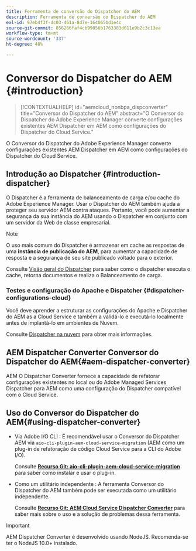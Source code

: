 ```yaml
---
title: Ferramenta de conversão do Dispatcher do AEM
description: Ferramenta de conversão do Dispatcher do AEM
exl-id: 97eb4f3f-dc03-461a-8d7e-164065bd1e4c
source-git-commit: 856266faf4cb99056b1763383d611e9b2c3c13ea
workflow-type: tm+mt
source-wordcount: '337'
ht-degree: 48%

---
```


# Conversor do Dispatcher do AEM {#introduction}

>[!CONTEXTUALHELP]
>id="aemcloud_nonbpa_dispconverter"
>title="Conversor do Dispatcher do AEM"
>abstract="O Conversor do Dispatcher do Adobe Experience Manager converte configurações existentes AEM Dispatcher em AEM como configurações do Dispatcher do Cloud Service."

O Conversor do Dispatcher do Adobe Experience Manager converte configurações existentes AEM Dispatcher em AEM como configurações do Dispatcher do Cloud Service.

## Introdução ao Dispatcher {#introduction-dispatcher}

O Dispatcher é a ferramenta de balanceamento de carga e/ou cache do Adobe Experience Manager. Usar o Dispatcher do AEM também ajuda a proteger seu servidor AEM contra ataques. Portanto, você pode aumentar a segurança da sua instância do AEM usando o Dispatcher em conjunto com um servidor da Web de classe empresarial.

>[!NOTE]
>O uso mais comum do Dispatcher é armazenar em cache as respostas de uma **instância de publicação do AEM**, para aumentar a capacidade de resposta e a segurança de seu site publicado voltado para o exterior.

Consulte [Visão geral do Dispatcher](https://experienceleague.adobe.com/docs/experience-manager-dispatcher/using/dispatcher.html?lang=pt-BR) para saber como o dispatcher executa o cache, retorna documentos e realiza o Balanceamento de carga.

### Testes e configuração do Apache e Dispatcher {#dispatcher-configurations-cloud}

Você deve aprender a estruturar as configurações do Apache e Dispatcher do AEM as a Cloud Service e também a validá-lo e executá-lo localmente antes de implantá-lo em ambientes de Nuvem.

Consulte [Dispatcher na nuvem](https://experienceleague.adobe.com/docs/experience-manager-cloud-service/implementing/content-delivery/disp-overview.html) para obter mais informações.

## AEM Dispatcher Converter Conversor do Dispatcher do AEM{#aem-dispatcher-converter}

AEM O Dispatcher Converter fornece a capacidade de refatorar configurações existentes no local ou do Adobe Managed Services Dispatcher para AEM como uma configuração do Dispatcher compatível com o Cloud Service.

## Uso do Conversor do Dispatcher do AEM{#using-dispatcher-converter}

* Via Adobe I/O CLI : É recomendável usar o Conversor do Dispatcher AEM via `aio-cli-plugin-aem-cloud-service-migration` (AEM como um plug-in de refatoração de código Cloud Service para a CLI do Adobe I/O).

   Consulte **[Recurso Git: aio-cli-plugin-aem-cloud-service-migration](https://github.com/adobe/aio-cli-plugin-aem-cloud-service-migration#introduction)** para saber como instalar e usar o plug-in.

* Como um utilitário independente : A ferramenta Conversor do Dispatcher do AEM também pode ser executada como um utilitário independente.

   Consulte **[Recurso Git: AEM Cloud Service Dispatcher Converter](https://github.com/adobe/aem-cloud-service-source-migration/tree/master/packages/dispatcher-converter)** para saber mais sobre o uso e a solução de problemas dessa ferramenta.

>[!IMPORTANT]
>AEM Dispatcher Converter é desenvolvido usando NodeJS. Recomenda-se ter o NodeJS 10.0+ instalado.
